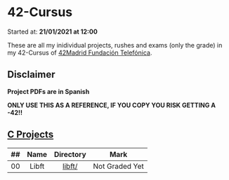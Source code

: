 # 42-Cursus
Started at: **21/01/2021 at 12:00**

These are all my inidividual projects, rushes and exams (only the grade) in my 42-Cursus of [42Madrid Fundación Telefónica](https://www.42madrid.com/).

## Disclaimer
**Project PDFs are in Spanish**

**ONLY USE THIS AS A REFERENCE, IF YOU COPY YOU RISK GETTING A -42!!**

## [C Projects](https://github.com/somedevv/42-Cursus/tree/master/C)

|  ##  |			Name				|	Directory	| Mark |
|:----:|:-----------------------------------:|:------------------:|:--------------:|
|  00  |Libft								|	[libft/](https://github.com/somedevv/42-Cursus/tree/master/C/libft)		| Not Graded Yet |
